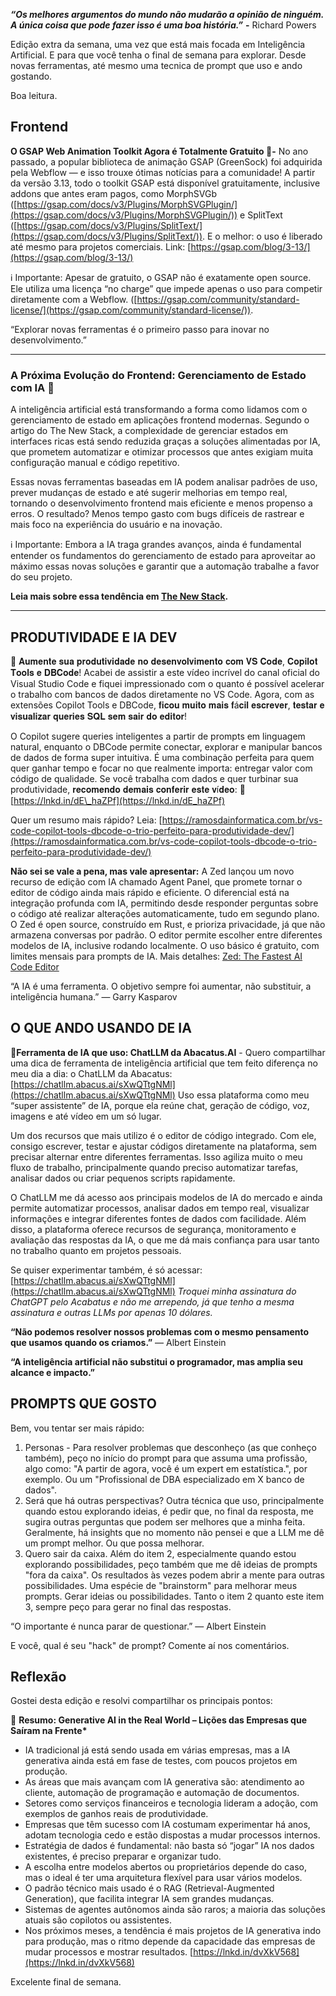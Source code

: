 ***“Os melhores argumentos do mundo não mudarão a opinião de ninguém. A única coisa que pode fazer isso é uma boa história.”*** **\-** Richard Powers

Edição extra da semana, uma vez que está mais focada em Inteligência Artificial. E para que você tenha o final de semana para explorar. Desde novas ferramentas, até mesmo uma tecnica de prompt que uso e ando gostando.

Boa leitura.

## **Frontend**

**O GSAP Web Animation Toolkit Agora é Totalmente Gratuito 🚀-** No ano passado, a popular biblioteca de animação GSAP (GreenSock) foi adquirida pela Webflow — e isso trouxe ótimas notícias para a comunidade\! A partir da versão 3.13, todo o toolkit GSAP está disponível gratuitamente, inclusive addons que antes eram pagos, como MorphSVGb ([https://gsap.com/docs/v3/Plugins/MorphSVGPlugin/](https://gsap.com/docs/v3/Plugins/MorphSVGPlugin/)) e SplitText ([https://gsap.com/docs/v3/Plugins/SplitText/](https://gsap.com/docs/v3/Plugins/SplitText/)). E o melhor: o uso é liberado até mesmo para projetos comerciais. Link: [https://gsap.com/blog/3-13/](https://gsap.com/blog/3-13/)

ℹ️ Importante: Apesar de gratuito, o GSAP não é exatamente open source. Ele utiliza uma licença “no charge” que impede apenas o uso para competir diretamente com a Webflow. ([https://gsap.com/community/standard-license/](https://gsap.com/community/standard-license/)).

“Explorar novas ferramentas é o primeiro passo para inovar no desenvolvimento.”

---

### **A Próxima Evolução do Frontend: Gerenciamento de Estado com IA 🤖**

A inteligência artificial está transformando a forma como lidamos com o gerenciamento de estado em aplicações frontend modernas. Segundo o artigo do The New Stack, a complexidade de gerenciar estados em interfaces ricas está sendo reduzida graças a soluções alimentadas por IA, que prometem automatizar e otimizar processos que antes exigiam muita configuração manual e código repetitivo.

Essas novas ferramentas baseadas em IA podem analisar padrões de uso, prever mudanças de estado e até sugerir melhorias em tempo real, tornando o desenvolvimento frontend mais eficiente e menos propenso a erros. O resultado? Menos tempo gasto com bugs difíceis de rastrear e mais foco na experiência do usuário e na inovação.

ℹ️ Importante: Embora a IA traga grandes avanços, ainda é fundamental entender os fundamentos do gerenciamento de estado para aproveitar ao máximo essas novas soluções e garantir que a automação trabalhe a favor do seu projeto.

**Leia mais sobre essa tendência em [The New Stack](https://thenewstack.io/frontends-next-evolution-ai-powered-state-management/).**

---

## **PRODUTIVIDADE E IA DEV**

🚀 𝐀𝐮𝐦𝐞𝐧𝐭𝐞 𝐬𝐮𝐚 𝐩𝐫𝐨𝐝𝐮𝐭𝐢𝐯𝐢𝐝𝐚𝐝𝐞 𝐧𝐨 𝐝𝐞𝐬𝐞𝐧𝐯𝐨𝐥𝐯𝐢𝐦𝐞𝐧𝐭𝐨 𝐜𝐨𝐦 𝐕𝐒 𝐂𝐨𝐝𝐞, 𝐂𝐨𝐩𝐢𝐥𝐨𝐭 𝐓𝐨𝐨𝐥𝐬 𝐞 𝐃𝐁𝐂𝐨𝐝𝐞\! Acabei de assistir a este vídeo incrível do canal oficial do Visual Studio Code e fiquei impressionado com o quanto é possível acelerar o trabalho com bancos de dados diretamente no VS Code. Agora, com as extensões Copilot Tools e DBCode, 𝐟𝐢𝐜𝐨𝐮 𝐦𝐮𝐢𝐭𝐨 𝐦𝐚𝐢𝐬 𝐟á𝐜𝐢𝐥 𝐞𝐬𝐜𝐫𝐞𝐯𝐞𝐫, 𝐭𝐞𝐬𝐭𝐚𝐫 𝐞 𝐯𝐢𝐬𝐮𝐚𝐥𝐢𝐳𝐚𝐫 𝐪𝐮𝐞𝐫𝐢𝐞𝐬 𝐒𝐐𝐋 𝐬𝐞𝐦 𝐬𝐚𝐢𝐫 𝐝𝐨 𝐞𝐝𝐢𝐭𝐨𝐫\!

O Copilot sugere queries inteligentes a partir de prompts em linguagem natural, enquanto o DBCode permite conectar, explorar e manipular bancos de dados de forma super intuitiva. É uma combinação perfeita para quem quer ganhar tempo e focar no que realmente importa: entregar valor com código de qualidade. Se você trabalha com dados e quer turbinar sua produtividade, 𝐫𝐞𝐜𝐨𝐦𝐞𝐧𝐝𝐨 𝐝𝐞𝐦𝐚𝐢𝐬 𝐜𝐨𝐧𝐟𝐞𝐫𝐢𝐫 𝐞𝐬𝐭𝐞 𝐯í𝐝𝐞𝐨: 🔗 [https://lnkd.in/dE\_haZPf](https://lnkd.in/dE_haZPf)

Quer um resumo mais rápido? Leia: [https://ramosdainformatica.com.br/vs-code-copilot-tools-dbcode-o-trio-perfeito-para-produtividade-dev/](https://ramosdainformatica.com.br/vs-code-copilot-tools-dbcode-o-trio-perfeito-para-produtividade-dev/)

**Não sei se vale a pena, mas vale apresentar:** A Zed lançou um novo recurso de edição com IA chamado Agent Panel, que promete tornar o editor de código ainda mais rápido e eficiente. O diferencial está na integração profunda com IA, permitindo desde responder perguntas sobre o código até realizar alterações automaticamente, tudo em segundo plano. O Zed é open source, construído em Rust, e prioriza privacidade, já que não armazena conversas por padrão. O editor permite escolher entre diferentes modelos de IA, inclusive rodando localmente. O uso básico é gratuito, com limites mensais para prompts de IA. Mais detalhes: [Zed: The Fastest AI Code Editor](https://zed.dev/blog/fastest-ai-code-editor)

“A IA é uma ferramenta. O objetivo sempre foi aumentar, não substituir, a inteligência humana.” — Garry Kasparov

## **O QUE ANDO USANDO DE IA**

🚀**Ferramenta de IA que uso: ChatLLM da Abacatus.AI** \- Quero compartilhar uma dica de ferramenta de inteligência artificial que tem feito diferença no meu dia a dia: o ChatLLM da Abacatus: [https://chatllm.abacus.ai/sXwQTtgNMl](https://chatllm.abacus.ai/sXwQTtgNMl) Uso essa plataforma como meu “super assistente” de IA, porque ela reúne chat, geração de código, voz, imagens e até vídeo em um só lugar.

Um dos recursos que mais utilizo é o editor de código integrado. Com ele, consigo escrever, testar e ajustar códigos diretamente na plataforma, sem precisar alternar entre diferentes ferramentas. Isso agiliza muito o meu fluxo de trabalho, principalmente quando preciso automatizar tarefas, analisar dados ou criar pequenos scripts rapidamente.

O ChatLLM me dá acesso aos principais modelos de IA do mercado e ainda permite automatizar processos, analisar dados em tempo real, visualizar informações e integrar diferentes fontes de dados com facilidade. Além disso, a plataforma oferece recursos de segurança, monitoramento e avaliação das respostas da IA, o que me dá mais confiança para usar tanto no trabalho quanto em projetos pessoais.

Se quiser experimentar também, é só acessar: [https://chatllm.abacus.ai/sXwQTtgNMl](https://chatllm.abacus.ai/sXwQTtgNMl) *Troquei minha assinatura do ChatGPT pelo Acabatus e não me arrependo, já que tenho a mesma assinatura e outras LLMs por apenas 10 dólares.*

**“Não podemos resolver nossos problemas com o mesmo pensamento que usamos quando os criamos.”** — Albert Einstein

**“A inteligência artificial não substitui o programador, mas amplia seu alcance e impacto.”**

## **PROMPTS QUE GOSTO**

Bem, vou tentar ser mais rápido:

1. Personas \- Para resolver problemas que desconheço (as que conheço também), peço no início do prompt para que assuma uma profissão, algo como: "A partir de agora, você é um expert em estatística.", por exemplo. Ou um "Profissional de DBA especializado em X banco de dados".  
2. Será que há outras perspectivas? Outra técnica que uso, principalmente quando estou explorando ideias, é pedir que, no final da resposta, me sugira outras perguntas que podem ser melhores que a minha feita. Geralmente, há insights que no momento não pensei e que a LLM me dê um prompt melhor. Ou que possa melhorar.  
3. Quero sair da caixa. Além do item 2, especialmente quando estou explorando possibilidades, peço também que me dê ideias de prompts "fora da caixa". Os resultados às vezes podem abrir a mente para outras possibilidades. Uma espécie de "brainstorm" para melhorar meus prompts. Gerar ideias ou possibilidades. Tanto o item 2 quanto este item 3, sempre peço para gerar no final das respostas.

“O importante é nunca parar de questionar.” — Albert Einstein

E você, qual é seu "hack" de prompt? Comente aí nos comentários.

## **Reflexão**

Gostei desta edição e resolvi compartilhar os principais pontos:

🚀 **Resumo: Generative AI in the Real World – Lições das Empresas que Saíram na Frente\***

* IA tradicional já está sendo usada em várias empresas, mas a IA generativa ainda está em fase de testes, com poucos projetos em produção.  
* As áreas que mais avançam com IA generativa são: atendimento ao cliente, automação de programação e automação de documentos.  
* Setores como serviços financeiros e tecnologia lideram a adoção, com exemplos de ganhos reais de produtividade.  
* Empresas que têm sucesso com IA costumam experimentar há anos, adotam tecnologia cedo e estão dispostas a mudar processos internos.  
* Estratégia de dados é fundamental: não basta só “jogar” IA nos dados existentes, é preciso preparar e organizar tudo.  
* A escolha entre modelos abertos ou proprietários depende do caso, mas o ideal é ter uma arquitetura flexível para usar vários modelos.  
* O padrão técnico mais usado é o RAG (Retrieval-Augmented Generation), que facilita integrar IA sem grandes mudanças.  
* Sistemas de agentes autônomos ainda são raros; a maioria das soluções atuais são copilotos ou assistentes.  
* Nos próximos meses, a tendência é mais projetos de IA generativa indo para produção, mas o ritmo depende da capacidade das empresas de mudar processos e mostrar resultados. [https://lnkd.in/dvXkV568](https://lnkd.in/dvXkV568)

Excelente final de semana.

